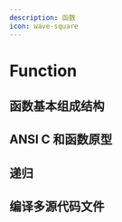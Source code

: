```yaml
---
description: 函数
icon: wave-square
---
```


# Function

## 函数基本组成结构



## ANSI C 和函数原型



## 递归



## 编译多源代码文件
